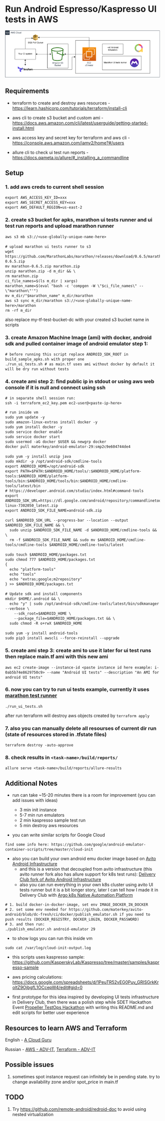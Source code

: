# Run Android Espresso/Kaspresso UI tests in AWS

![Diagram](diagram.png)

## Requirements

- terraform to create and destroy aws resources - https://learn.hashicorp.com/tutorials/terraform/install-cli

- aws cli to create s3 bucket and custom ami - https://docs.aws.amazon.com/cli/latest/userguide/getting-started-install.html

- aws access key and secret key for terraform and aws cli - https://console.aws.amazon.com/iamv2/home?#/users

- allure cli to check ui test run reports - https://docs.qameta.io/allure/#_installing_a_commandline


## Setup

### 1. add aws creds to current shell session
```
export AWS_ACCESS_KEY_ID=xxx
export AWS_SECRET_ACCESS_KEY=xxx
export AWS_DEFAULT_REGION=us-east-2
```

### 2. create s3 bucket for apks, marathon ui tests runner and ui test run reports and upload marathon runner
```
aws s3 mb s3://<use-globally-unique-name-here>

# upload marathon ui tests runner to s3
wget https://github.com/MarathonLabs/marathon/releases/download/0.6.5/marathon-0.6.5.zip
mv marathon-0.6.5.zip marathon.zip
unzip marathon.zip -d m_dir && \
rm marathon.zip
ci_file_names=$(ls m_dir | xargs)
marathon_name=$(eval "bash -c 'compgen -W \"$ci_file_names\" -- \"marathon\"'")
mv m_dir/"$marathon_name" m_dir/marathon
aws s3 sync m_dir/marathon s3://<use-globally-unique-name-here>/marathon
rm -rf m_dir
```
also replace my-tf-test-bucket-dc with your created s3 bucket name in scripts

### 3. create Amazon Machine Image (ami) with docker, android sdk and pulled container image of android emulator step 1:
```
# before running this script replace ANDROID_SDK_ROOT in build_sample_apks.sh with proper one
./run_ui_tests.sh # as main.tf uses ami without docker by default it will be dry run without tests
```

### 4. create ami step 2: find public ip in stdout or using aws web console if it is null and connect using ssh
```
# in separate shell session run:
ssh -i terraform_ec2_key.pem ec2-user@<paste-ip-here>
```

```
# run inside vm
sudo yum update -y
sudo amazon-linux-extras install docker -y
sudo yum install docker -y
sudo service docker enable
sudo service docker start
sudo usermod -aG docker $USER && newgrp docker
docker pull materkey/android-emulator-29:smp2c9e604744de4

sudo yum -y install unzip java
sudo mkdir -p /opt/android-sdk/cmdline-tools
export ANDROID_HOME=/opt/android-sdk
export PATH=$PATH:$ANDROID_HOME/tools/:$ANDROID_HOME/platform-tools:$ANDROID_HOME/platform-tools/bin:$ANDROID_HOME/tools/bin:$ANDROID_HOME/cmdline-tools/latest/bin
# https://developer.android.com/studio/index.html#command-tools
export ANDROID_SDK_URL=https://dl.google.com/android/repository/commandlinetools-linux-7302050_latest.zip
export ANDROID_SDK_FILE_NAME=android-sdk.zip

curl $ANDROID_SDK_URL --progress-bar --location --output $ANDROID_SDK_FILE_NAME && \
  sudo unzip $ANDROID_SDK_FILE_NAME -d $ANDROID_HOME/cmdline-tools && \
  rm -f $ANDROID_SDK_FILE_NAME && sudo mv $ANDROID_HOME/cmdline-tools/cmdline-tools $ANDROID_HOME/cmdline-tools/latest

sudo touch $ANDROID_HOME/packages.txt
sudo chmod 777 $ANDROID_HOME/packages.txt
{
  echo "platform-tools"
  echo "tools"
  echo "extras;google;m2repository"
} >> $ANDROID_HOME/packages.txt

# Update sdk and install components
mkdir $HOME/.android && \
  echo "y" | sudo /opt/android-sdk/cmdline-tools/latest/bin/sdkmanager --verbose \
    --sdk_root=$ANDROID_HOME \
    --package_file=$ANDROID_HOME/packages.txt && \
  sudo chmod -R o+rwX $ANDROID_HOME

sudo yum -y install android-tools
sudo pip3 install awscli --force-reinstall --upgrade
```

### 5. create ami step 3: create ami to use it later for ui test runs then replace main.tf ami with this new ami
```
aws ec2 create-image --instance-id <paste instance id here example: i-0ab5b74e8629750c9> --name "Android UI tests" --description "An AMI for android UI tests"
```

### 6. now you can try to run ui tests example, currently it uses [marathon test runner](https://github.com/MarathonLabs/marathon)
```
./run_ui_tests.sh
```
after run terraform will destroy aws objects created by ```terraform apply```

### 7. also you can manually delete all resourses of current dir run (state of resources stored in .tfstate files)
```
terraform destroy -auto-approve
```
### 8. check results in ```<task-name>/build/reports/```
```
allure serve <task-name>/build/reports/allure-results
```


## Additional Notes
- run can take ~15-20 minutes there is a room for improvement (you can add issues with ideas)
  - 3 min init instance
  - 5-7 min run emulators
  - 2 min kaspresso sample test run
  - 5 min destroy aws resources

- you can write similar scripts for Google Cloud
```
find some info here: https://github.com/google/android-emulator-container-scripts/tree/master/cloud-init
```

- also you can build your own android emu docker image based on [Avito Android Infrastructure](https://github.com/avito-tech/avito-android/tree/develop/ci/docker)
  - and this is a version that decoupled from avito infrastructure (this avito runner fork also has allure support for k8s test runs): [Delivery Club fork of Avito Android Infrastructure](https://github.com/materkey/avito-android/tree/dc-fresh/ci/docker)
  - also you can run everything in your own k8s cluster using avito UI tests runner but it is a bit longer story, later I can tell how I made it in Delivery Club with [Argo k8s Native Automation Platform](https://argoproj.github.io/)

```
# 1. build docker-in-docker-image, set env IMAGE_DOCKER_IN_DOCKER
# 2. set some env needed for https://github.com/materkey/avito-android/blob/dc-fresh/ci/docker/publish_emulator.sh if you need to push results (DOCKER_REGISTRY, DOCKER_LOGIN, DOCKER_PASSWORD)
# 3. and then run:
./publish_emulator.sh android-emulator 29
```

- to show logs you can run this inside vm
```
sudo cat /var/log/cloud-init-output.log
```

- this scripts uses kaspresso sample: https://github.com/KasperskyLab/Kaspresso/tree/master/samples/kaspresso-sample

- aws pricing calculations: https://docs.google.com/spreadsheets/d/1PeuTR52vEG0Puv_GRISGrkKroltZ9OjbgfL1OCcepW4/edit#gid=0

- first prototype for this idea inspired by developing UI tests infrastructure in Delivery Club, then there was a polish step while SDET Hackathon Event [Propeller TestOps Hackathon](https://stayhappening.com/e/propeller-testops-hackathon-E3LUT0XH99MW) with writing this README.md and edit scripts for better user experience

## Resources to learn AWS and Terraform
English - [A Cloud Guru](https://acloudguru.com)

Russian - [AWS - ADV-IT](https://www.youtube.com/playlist?list=PLg5SS_4L6LYsxrZ_4xE_U95AtGsIB96k9), [Terraform - ADV-IT](https://www.youtube.com/playlist?list=PLg5SS_4L6LYujWDTYb-Zbofdl44Jxb2l8)

## Possible issues
1. sometimes spot instance request can infinitely be in pending state. try to change availability zone and/or spot_price in main.tf

## TODO
1. Try https://github.com/remote-android/redroid-doc to avoid using nested virtualization
